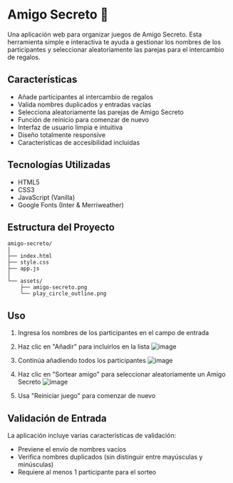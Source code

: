 # Amigo Secreto 🎁

Una aplicación web para organizar juegos de Amigo Secreto. Esta herramienta simple e interactiva te ayuda a gestionar los nombres de los participantes y seleccionar aleatoriamente las parejas para el intercambio de regalos.

## Características

- Añade participantes al intercambio de regalos
- Valida nombres duplicados y entradas vacías
- Selecciona aleatoriamente las parejas de Amigo Secreto
- Función de reinicio para comenzar de nuevo
- Interfaz de usuario limpia e intuitiva
- Diseño totalmente responsive
- Características de accesibilidad incluidas

## Tecnologías Utilizadas

- HTML5
- CSS3
- JavaScript (Vanilla)
- Google Fonts (Inter & Merriweather)

## Estructura del Proyecto

```
amigo-secreto/
│
├── index.html
├── style.css
├── app.js
│
└── assets/
    ├── amigo-secreto.png
    └── play_circle_outline.png
```

## Uso

1. Ingresa los nombres de los participantes en el campo de entrada
2. Haz clic en "Añadir" para incluirlos en la lista
   ![image](https://github.com/user-attachments/assets/88b46421-0364-4a59-9eb5-f4ba293e3972)

3. Continúa añadiendo todos los participantes
   ![image](https://github.com/user-attachments/assets/95e9df69-0ba3-44ea-882f-2e57f11d52f3)

5. Haz clic en "Sortear amigo" para seleccionar aleatoriamente un Amigo Secreto
   ![image](https://github.com/user-attachments/assets/86772f3f-6787-46a0-8968-09b074b03555)

6. Usa "Reiniciar juego" para comenzar de nuevo

## Validación de Entrada

La aplicación incluye varias características de validación:
- Previene el envío de nombres vacíos
- Verifica nombres duplicados (sin distinguir entre mayúsculas y minúsculas)
- Requiere al menos 1 participante para el sorteo
